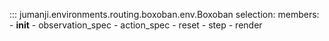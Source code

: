 ::: jumanji.environments.routing.boxoban.env.Boxoban
    selection:
      members:
        - __init__
        - observation_spec
        - action_spec
        - reset
        - step
        - render
